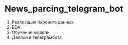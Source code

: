 # News_parcing_telegram_bot

1. Реализация парсинга данных
2. EDA
3. Обучение модели
4. Деплой в телеграмбота

   
